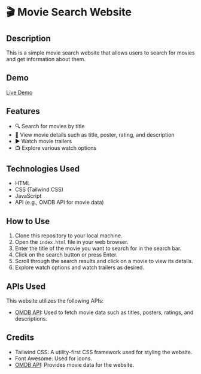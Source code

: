 # 🎬 Movie Search Website

## Description
This is a simple movie search website that allows users to search for movies and get information about them.

## Demo
[Live Demo](https://mohit15-web.github.io/movieSearch/)

## Features
- 🔍 Search for movies by title
- 🎥 View movie details such as title, poster, rating, and description
- ▶️ Watch movie trailers
- 📺 Explore various watch options

## Technologies Used
- HTML
- CSS (Tailwind CSS)
- JavaScript
- API (e.g., OMDB API for movie data)

## How to Use
1. Clone this repository to your local machine.
2. Open the `index.html` file in your web browser.
3. Enter the title of the movie you want to search for in the search bar.
4. Click on the search button or press Enter.
5. Scroll through the search results and click on a movie to view its details.
6. Explore watch options and watch trailers as desired.

## APIs Used
This website utilizes the following APIs:
- [OMDB API](https://www.omdbapi.com/): Used to fetch movie data such as titles, posters, ratings, and descriptions.

## Credits
- Tailwind CSS: A utility-first CSS framework used for styling the website.
- Font Awesome: Used for icons.
- [OMDB API](https://www.omdbapi.com/): Provides movie data for the website.
